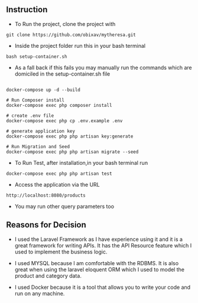 ## Instruction

- To Run the project, clone the project with

```
git clone https://github.com/obixav/mytheresa.git
```
- Inside the project folder run this in your bash terminal

```
bash setup-container.sh
```
- As a fall back if this fails you may manually run the commands which are domiciled in the setup-container.sh file
```

docker-compose up -d --build

# Run Composer install
docker-compose exec php composer install

# create .env file
docker-compose exec php cp .env.example .env

# generate application key
docker-compose exec php php artisan key:generate

# Run Migration and Seed
docker-compose exec php php artisan migrate --seed

```
  
- To Run Test, after installation,in your bash terminal run 
```
docker-compose exec php php artisan test
```

- Access the application via the URL 
```
http://localhost:8080/products
```
- You may run other query parameters too


## Reasons for Decision

- I used the Laravel Framework as I have experience using it and it is a great framework for writing APIs. It has the API Resource feature which I used to implement the business logic.

- I used MYSQL because I am comfortable with the RDBMS. It is also great when using the laravel eloquent ORM which I used to model the product and category data.

- I used Docker because it is a tool that allows you to write your code and run on any machine.


